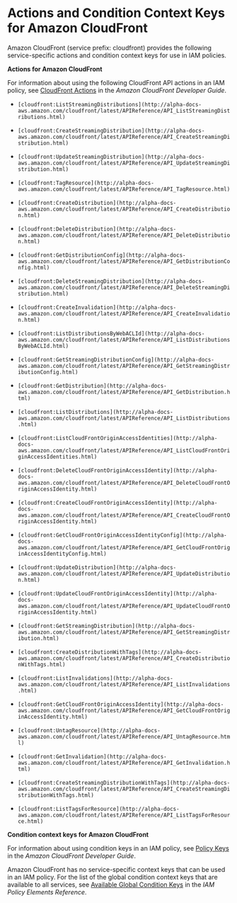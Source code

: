 # Actions and Condition Context Keys for Amazon CloudFront<a name="list_cloudfront"></a>

Amazon CloudFront \(service prefix: cloudfront\) provides the following service\-specific actions and condition context keys for use in IAM policies\.

**Actions for Amazon CloudFront**

For information about using the following CloudFront API actions in an IAM policy, see [CloudFront Actions](http://alpha-docs-aws.amazon.com/AmazonCloudFront/latest/DeveloperGuide/UsingWithIAM.html#UsingWithCloudFront_Actions) in the *Amazon CloudFront Developer Guide*\.

+ `[cloudfront:ListStreamingDistributions](http://alpha-docs-aws.amazon.com/cloudfront/latest/APIReference/API_ListStreamingDistributions.html)`

+ `[cloudfront:CreateStreamingDistribution](http://alpha-docs-aws.amazon.com/cloudfront/latest/APIReference/API_CreateStreamingDistribution.html)`

+ `[cloudfront:UpdateStreamingDistribution](http://alpha-docs-aws.amazon.com/cloudfront/latest/APIReference/API_UpdateStreamingDistribution.html)`

+ `[cloudfront:TagResource](http://alpha-docs-aws.amazon.com/cloudfront/latest/APIReference/API_TagResource.html)`

+ `[cloudfront:CreateDistribution](http://alpha-docs-aws.amazon.com/cloudfront/latest/APIReference/API_CreateDistribution.html)`

+ `[cloudfront:DeleteDistribution](http://alpha-docs-aws.amazon.com/cloudfront/latest/APIReference/API_DeleteDistribution.html)`

+ `[cloudfront:GetDistributionConfig](http://alpha-docs-aws.amazon.com/cloudfront/latest/APIReference/API_GetDistributionConfig.html)`

+ `[cloudfront:DeleteStreamingDistribution](http://alpha-docs-aws.amazon.com/cloudfront/latest/APIReference/API_DeleteStreamingDistribution.html)`

+ `[cloudfront:CreateInvalidation](http://alpha-docs-aws.amazon.com/cloudfront/latest/APIReference/API_CreateInvalidation.html)`

+ `[cloudfront:ListDistributionsByWebACLId](http://alpha-docs-aws.amazon.com/cloudfront/latest/APIReference/API_ListDistributionsByWebACLId.html)`

+ `[cloudfront:GetStreamingDistributionConfig](http://alpha-docs-aws.amazon.com/cloudfront/latest/APIReference/API_GetStreamingDistributionConfig.html)`

+ `[cloudfront:GetDistribution](http://alpha-docs-aws.amazon.com/cloudfront/latest/APIReference/API_GetDistribution.html)`

+ `[cloudfront:ListDistributions](http://alpha-docs-aws.amazon.com/cloudfront/latest/APIReference/API_ListDistributions.html)`

+ `[cloudfront:ListCloudFrontOriginAccessIdentities](http://alpha-docs-aws.amazon.com/cloudfront/latest/APIReference/API_ListCloudFrontOriginAccessIdentities.html)`

+ `[cloudfront:DeleteCloudFrontOriginAccessIdentity](http://alpha-docs-aws.amazon.com/cloudfront/latest/APIReference/API_DeleteCloudFrontOriginAccessIdentity.html)`

+ `[cloudfront:CreateCloudFrontOriginAccessIdentity](http://alpha-docs-aws.amazon.com/cloudfront/latest/APIReference/API_CreateCloudFrontOriginAccessIdentity.html)`

+ `[cloudfront:GetCloudFrontOriginAccessIdentityConfig](http://alpha-docs-aws.amazon.com/cloudfront/latest/APIReference/API_GetCloudFrontOriginAccessIdentityConfig.html)`

+ `[cloudfront:UpdateDistribution](http://alpha-docs-aws.amazon.com/cloudfront/latest/APIReference/API_UpdateDistribution.html)`

+ `[cloudfront:UpdateCloudFrontOriginAccessIdentity](http://alpha-docs-aws.amazon.com/cloudfront/latest/APIReference/API_UpdateCloudFrontOriginAccessIdentity.html)`

+ `[cloudfront:GetStreamingDistribution](http://alpha-docs-aws.amazon.com/cloudfront/latest/APIReference/API_GetStreamingDistribution.html)`

+ `[cloudfront:CreateDistributionWithTags](http://alpha-docs-aws.amazon.com/cloudfront/latest/APIReference/API_CreateDistributionWithTags.html)`

+ `[cloudfront:ListInvalidations](http://alpha-docs-aws.amazon.com/cloudfront/latest/APIReference/API_ListInvalidations.html)`

+ `[cloudfront:GetCloudFrontOriginAccessIdentity](http://alpha-docs-aws.amazon.com/cloudfront/latest/APIReference/API_GetCloudFrontOriginAccessIdentity.html)`

+ `[cloudfront:UntagResource](http://alpha-docs-aws.amazon.com/cloudfront/latest/APIReference/API_UntagResource.html)`

+ `[cloudfront:GetInvalidation](http://alpha-docs-aws.amazon.com/cloudfront/latest/APIReference/API_GetInvalidation.html)`

+ `[cloudfront:CreateStreamingDistributionWithTags](http://alpha-docs-aws.amazon.com/cloudfront/latest/APIReference/API_CreateStreamingDistributionWithTags.html)`

+ `[cloudfront:ListTagsForResource](http://alpha-docs-aws.amazon.com/cloudfront/latest/APIReference/API_ListTagsForResource.html)`

**Condition context keys for Amazon CloudFront**

For information about using condition keys in an IAM policy, see [Policy Keys](http://alpha-docs-aws.amazon.com/AmazonCloudFront/latest/DeveloperGuide/UsingWithIAM.html#UsingWithIAM_PolicyKeys) in the *Amazon CloudFront Developer Guide*\.

Amazon CloudFront has no service\-specific context keys that can be used in an IAM policy\. For the list of the global condition context keys that are available to all services, see [Available Global Condition Keys](reference_policies_condition-keys.md#AvailableKeys) in the *IAM Policy Elements Reference*\.